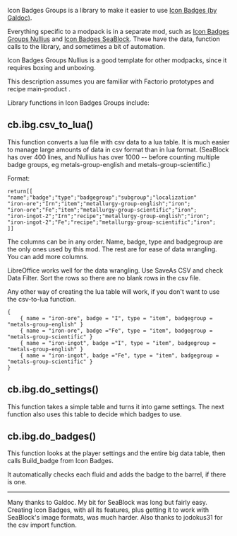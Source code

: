Icon Badges Groups is a library to make it easier to use [Icon Badges (by Galdoc)](https://mods.factorio.com/mod/icon-badges).

Everything specific to a modpack is in a separate mod, such as [Icon Badges Groups Nullius](https://mods.factorio.com/mod/icon-badges-nullius) and [Icon Badges SeaBlock](https://mods.factorio.com/mod/icon-badges-seablock). These have the data, function calls to the library, and sometimes a bit of automation.

Icon Badges Groups Nullius is a good template for other modpacks, since it requires boxing and unboxing.

This description assumes you are familiar with Factorio prototypes and recipe main-product .

Library functions in Icon Badges Groups include:

## cb.ibg.csv_to_lua()

This function converts a lua file with csv data to a lua table. It is much easier to manage large amounts of data in csv format than in lua format. (SeaBlock has over 400 lines, and Nullius has over 1000 -- before counting multiple badge groups, eg metals-group-english and metals-group-scientific.)

Format:
```
return[[
"name";"badge";"type";"badgegroup";"subgroup";"localization"
"iron-ore";"Irn";"item";"metallurgy-group-english";"iron";
"iron-ore";"Fe";"item";"metallurgy-group-scientific";"iron";
"iron-ingot-2";"Irn";"recipe";"metallurgy-group-english";"iron";
"iron-ingot-2";"Fe";"recipe";"metallurgy-group-scientific";"iron";
]]
```

The columns can be in any order. Name, badge, type and badgegroup are the only ones used by this mod. The rest are for ease of data wrangling. You can add more columns.

LibreOffice works well for the data wrangling. Use SaveAs CSV and check Data Filter. Sort the rows so there are no blank rows in the csv file.

Any other way of creating the lua table will work, if you don't want to use the csv-to-lua function.
```
{
	{ name = "iron-ore", badge = "I", type = "item", badgegroup = "metals-group-english" }
	{ name = "iron-ore", badge ="Fe", type = "item", badgegroup = "metals-group-scientific" }
	{ name = "iron-ingot", badge ="I", type = "item", badgegroup = "metals-group-english" }
	{ name = "iron-ingot", badge ="Fe", type = "item", badgegroup = "metals-group-scientific" }
}
```

## cb.ibg.do_settings()

This function takes a simple table and turns it into game settings. The next function also uses this table to decide which badges to use.

## cb.ibg.do_badges()

This function looks at the player settings and the entire big data table, then calls Build_badge from Icon Badges.

It automatically checks each fluid and adds the badge to the barrel, if there is one.

---

Many thanks to Galdoc. My bit for SeaBlock was long but fairly easy. Creating Icon Badges, with all its features, plus getting it to work with SeaBlock's image formats, was much harder. Also thanks to jodokus31 for the csv import function.
